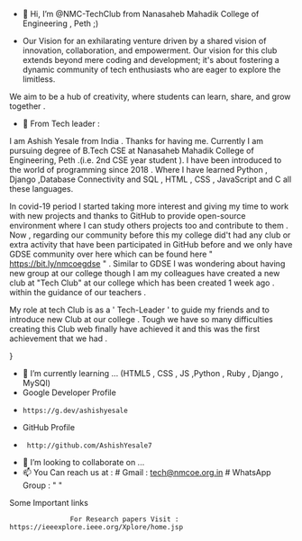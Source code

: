 - 👋 Hi, I’m @NMC-TechClub from Nanasaheb Mahadik College of Engineering , Peth ;)

- Our Vision for an exhilarating venture driven by a shared vision of innovation, collaboration, and empowerment. Our vision for this club extends beyond mere coding and development; it's about fostering a dynamic community of tech enthusiasts who are eager to explore the  limitless.

We aim to be a hub of creativity, where students can learn, share, and grow together . 


- 👀 From Tech leader  :

I am Ashish Yesale  from India . Thanks for having me. Currently I am pursuing degree of B.Tech CSE at Nanasaheb Mahadik College of Engineering, Peth .(i.e. 2nd CSE year student ).
I have been introduced to the world of programming since 2018 . Where I have learned Python , Django ,Database Connectivity and SQL  , HTML , CSS , JavaScript and  C all these languages.

In covid-19 period I started taking more interest and giving my time to work with new projects and thanks to GitHub to provide open-source environment where I can study others projects too and contribute to them .
Now , regarding our community before this my college did't had any club or extra activity that have been participated in GitHub before and we only have GDSE community over here which can be found here " https://bit.ly/nmcoegdse " .
Similar to GDSE I was wondering about having new group at our college though I am my colleagues have created a new club at "Tech Club" at our college which has been created 1 week ago .
within the guidance of our teachers . 

My role at tech Club is as a ' Tech-Leader ' to guide my friends and to introduce new Club at our college . Tough we have so many difficulties creating this Club web finally have achieved it and this was the first achievement that we had . 

  }


- 🌱 I’m currently learning ... (HTML5 , CSS , JS ,Python , Ruby , Django , MySQl)
-  Google Developer Profile
-     https://g.dev/ashishyesale 
-  GitHub Profile
-      http://github.com/AshishYesale7  

 

- 💞️ I’m looking to collaborate on ...
- 📫 You Can reach us at :  # Gmail : tech@nmcoe.org.in
                            # WhatsApp Group : "  "

<!---
NMC-TechClub/NMC-TechClub is a ✨ special ✨ repository because its `README.md` (this file) appears on your GitHub profile.
You can click the Preview link to take a look at your changes.
--->


Some Important links  

                   For Research papers Visit :  https://ieeexplore.ieee.org/Xplore/home.jsp
